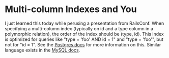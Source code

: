 Multi-column Indexes and You
===========================

I just learned this today while perusing a presentation from RailsConf. When specifying a multi-column index (typically on id and a type column in a polymorphic relation), the order of the index should be (type, id). This index is optimized for queries like "type = 'foo' AND id = 1" and "type = 'foo'", but not for "id = 1". See the [Postgres docs](http://www.postgresql.org/docs/9.4/static/indexes-multicolumn.html) for more information on this. Similar language exists in the [MySQL docs](https://dev.mysql.com/doc/refman/5.7/en/multiple-column-indexes.html).
